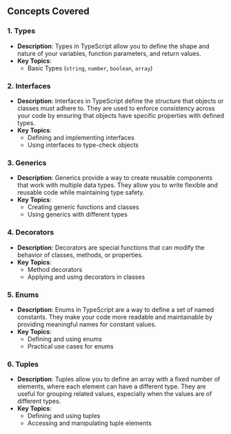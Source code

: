 ## Concepts Covered

### 1. **Types**
   - **Description**: 
     Types in TypeScript allow you to define the shape and nature of your variables, function parameters, and return values.
   - **Key Topics**:
     - Basic Types (`string`, `number`, `boolean`, `array`)

### 2. **Interfaces**
   - **Description**:
     Interfaces in TypeScript define the structure that objects or classes must adhere to. They are used to enforce consistency across your code by ensuring that objects have specific properties with defined types.
   - **Key Topics**:
     - Defining and implementing interfaces
     - Using interfaces to type-check objects

### 3. **Generics**
   - **Description**:
     Generics provide a way to create reusable components that work with multiple data types. They allow you to write flexible and reusable code while maintaining type safety.
   - **Key Topics**:
     - Creating generic functions and classes
     - Using generics with different types
     
### 4. **Decorators**
   - **Description**:
     Decorators are special functions that can modify the behavior of classes, methods, or properties. 
   - **Key Topics**:
     - Method decorators
     - Applying and using decorators in classes

### 5. **Enums**
   - **Description**:
     Enums in TypeScript are a way to define a set of named constants. They make your code more readable and maintainable by providing meaningful names for constant values.
   - **Key Topics**:
     - Defining and using enums
     - Practical use cases for enums

### 6. **Tuples**
   - **Description**:
     Tuples allow you to define an array with a fixed number of elements, where each element can have a different type. They are useful for grouping related values, especially when the values are of different types.
   - **Key Topics**:
     - Defining and using tuples
     - Accessing and manipulating tuple elements